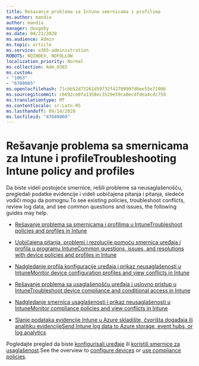 ```yaml
---
title: Rešavanje problema sa Intune smernicama i profilima
ms.author: mandia
author: mandia
manager: dougeby
ms.date: 04/21/2020
ms.audience: Admin
ms.topic: article
ms.service: o365-administration
ROBOTS: NOINDEX, NOFOLLOW
localization_priority: Normal
ms.collection: Adm_O365
ms.custom:
- "1063"
- "6700005"
ms.openlocfilehash: 71cbb52d73261d59732f42789997d0ee55e71906
ms.sourcegitcommit: c6692ce0fa1358ec3529e59ca0ecdfdea4cdc759
ms.translationtype: MT
ms.contentlocale: sr-Latn-RS
ms.lasthandoff: 09/14/2020
ms.locfileid: "47689860"
---
```

# <a name="troubleshooting-intune-policy-and-profiles"></a><span data-ttu-id="6d37f-102">Rešavanje problema sa smernicama za Intune i profile</span><span class="sxs-lookup"><span data-stu-id="6d37f-102">Troubleshooting Intune policy and profiles</span></span>

<span data-ttu-id="6d37f-103">Da biste videli postojeće smernice, rešili probleme sa neusaglašenošću, pregledali podatke evidencije i videli uobičajena pitanja i pitanja, sledeće vodiči mogu da pomognu.</span><span class="sxs-lookup"><span data-stu-id="6d37f-103">To see existing policies, troubleshoot conflicts, review log data, and see common questions and issues, the following guides may help.</span></span>

- [<span data-ttu-id="6d37f-104">Rešavanje problema sa smernicama i profilima u Intune</span><span class="sxs-lookup"><span data-stu-id="6d37f-104">Troubleshoot policies and profiles in Intune</span></span>](https://docs.microsoft.com/mem/intune/configuration/troubleshoot-policies-in-microsoft-intune)

- [<span data-ttu-id="6d37f-105">Uobičajena pitanja, problemi i rezolucije pomoću smernica uređaja i profila u programu Intune</span><span class="sxs-lookup"><span data-stu-id="6d37f-105">Common questions, issues, and resolutions with device policies and profiles in Intune</span></span>](https://docs.microsoft.com/intune/device-profile-troubleshoot)

- [<span data-ttu-id="6d37f-106">Nadgledanje profila konfiguracije uređaja i prikaz neusaglašenosti u Intune</span><span class="sxs-lookup"><span data-stu-id="6d37f-106">Monitor device configuration profiles and view conflicts in Intune</span></span>](https://docs.microsoft.com/intune/device-profile-monitor)

- [<span data-ttu-id="6d37f-107">Rešavanje problema sa usaglašenošću uređaja i uslovno pristup u Intune</span><span class="sxs-lookup"><span data-stu-id="6d37f-107">Troubleshoot device compliance and conditional access in Intune</span></span>](https://docs.microsoft.com/intune/troubleshoot-conditional-access)

- [<span data-ttu-id="6d37f-108">Nadgledanje smernica usaglašenosti i prikaz neusaglašenosti u Intune</span><span class="sxs-lookup"><span data-stu-id="6d37f-108">Monitor compliance policies and view conflicts in Intune</span></span>](https://docs.microsoft.com/intune/compliance-policy-monitor)

- [<span data-ttu-id="6d37f-109">Slanje podataka evidencije Intune u Azure skladište, čvorišta događaja ili analitiku evidencije</span><span class="sxs-lookup"><span data-stu-id="6d37f-109">Send Intune log data to Azure storage, event hubs, or log analytics</span></span>](https://docs.microsoft.com/intune/review-logs-using-azure-monitor)

<span data-ttu-id="6d37f-110">Pogledajte pregled da biste [konfigurisali uređaje](https://docs.microsoft.com/intune/device-profiles) ili [koristili smernice za usaglašenost](https://docs.microsoft.com/intune/device-compliance-get-started).</span><span class="sxs-lookup"><span data-stu-id="6d37f-110">See the overview to [configure devices](https://docs.microsoft.com/intune/device-profiles) or [use compliance policies](https://docs.microsoft.com/intune/device-compliance-get-started).</span></span>